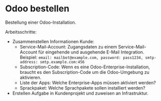 # Odoo bestellen
Bestellung einer Odoo-Installation.

Arbeitsschritte:
* Zusammenstellen Informationen Kunde:
	* Service-Mail-Account: Zugangsdaten zu einem Service-Mail-Account für eingehende und ausgehende E-Mail Integration. Beispiel: `email: mailbot@example.com, password: pass1234, smtp-address: smtp.example.com:456`
	* Subscription-Code: Wenn es eine Odoo-Enterprise-Installation, braucht es den Subscription-Code um die Odoo-Umgebung zu aktivieren.
	* Liste der Apps: Welche Enterprise-Apps müssen aktiviert werden?
	* Sprackpaket: Welche Sprachpakete sollen installiert werden?
* Erstellen Aufgabe in Kundenprojekt und zuweisen an Infrastruktur.